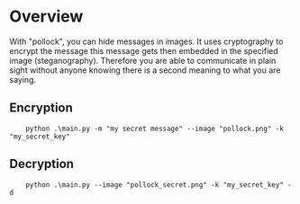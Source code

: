 # Overview

With "pollock", you can hide messages in images. It uses cryptography to encrypt the message this message gets then embedded in the specified image (steganography). Therefore you are able to communicate in plain sight without anyone knowing there is a second meaning to what you are saying.

## Encryption

        python .\main.py -m "my secret message" --image "pollock.png" -k "my_secret_key" 

## Decryption

        python .\main.py --image "pollock_secret.png" -k "my_secret_key" -d